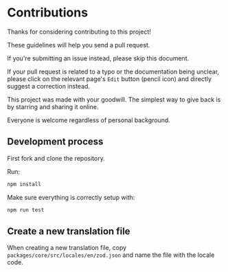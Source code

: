 # Contributions

Thanks for considering contributing to this project!

These guidelines will help you send a pull request.

If you're submitting an issue instead, please skip this document.

If your pull request is related to a typo or the documentation being unclear, please click on the relevant page's `Edit`
button (pencil icon) and directly suggest a correction instead.

This project was made with your goodwill. The simplest way to give back is by starring and sharing it online.

Everyone is welcome regardless of personal background.

## Development process

First fork and clone the repository.

Run:

```bash
npm install
```

Make sure everything is correctly setup with:

```bash
npm run test
```

## Create a new translation file

When creating a new translation file, copy `packages/core/src/locales/en/zod.json` and name the file with the locale code.
